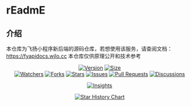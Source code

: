 # rEadmE

## 介绍

本仓库为飞扬小程序新后端的源码仓库，若想使用该服务，请查阅文档：https://fyapidocs.wjlo.cc
本仓库仅供原理公开和技术参考

<p align="center">
<a href="https://github.com/wjlfish/repair4_BE/releases"><img alt="Version" src="https://img.shields.io/github/v/release/wjlfish/repair4_BE?include_prereleases&logo=github&label=Version" title="Latest Version" /></a>
<a href="https://github.com/wjlfish/repair4_BE"><img alt="Size" src="https://img.shields.io/github/languages/code-size/wjlfish/repair4_BE?label=Size&logo=github" title="Code Size"/></a>
<br/>
<a href="https://github.com/wjlfish/repair4_BE/watchers"><img alt="Watchers" src="https://img.shields.io/github/watchers/wjlfish/repair4_BE?label=Watchers&logo=github&style=flat" title="Watchers" /></a>
<a href="https://github.com/wjlfish/repair4_BE/forks"><img alt="Forks" src="https://img.shields.io/github/forks/wjlfish/repair4_BE?label=Forks&logo=github&style=flat" title="Forks" /></a>
<a href="https://github.com/wjlfish/repair4_BE/stargazers"><img alt="Stars" src="https://img.shields.io/github/stars/wjlfish/repair4_BE?label=Stars&color=gold&logo=github&style=flat" title="Stars" /></a>
<a href="https://github.com/wjlfish/repair4_BE/issues"><img alt="Issues" src="https://img.shields.io/github/issues/wjlfish/repair4_BE?label=Issues&logo=github" title="Issues" /></a>
<a href="https://github.com/wjlfish/repair4_BE/pulls"><img alt="Pull Requests" src="https://img.shields.io/github/issues-pr/wjlfish/repair4_BE?label=Pull%20Requests&logo=github" title="Pull Requests" /></a>
<a href="https://github.com/wjlfish/repair4_BE/discussions"><img alt="Discussions" src="https://img.shields.io/github/discussions/wjlfish/repair4_BE?label=Discussions&logo=github" title="Discussions" /></a>
</p>

<p align="center">
<a href="https://github.com/wjlfish/repair4_BE/pulse"><img alt="Insights" src="https://repobeats.axiom.co/api/embed/6a59781ab187479817dd1857bdfeafbf193208fb.svg" /></a>
</p>

<p align="center">
    <a href="https://star-history.com/#wjlfish/repair4_BE&Date">
        <picture>
            <source media="(prefers-color-scheme: dark)" srcset="https://api.star-history.com/svg?repos=wjlfish/repair4_BE&type=Date&theme=dark" />
            <source media="(prefers-color-scheme: light)" srcset="https://api.star-history.com/svg?repos=wjlfish/repair4_BE&type=Date" />
            <img alt="Star History Chart" src="https://api.star-history.com/svg?repos=wjlfish/repair4_BE&type=Date" />
        </picture>
    </a>
</p>
